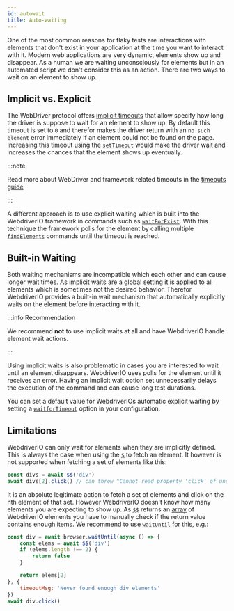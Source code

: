 ```yaml
---
id: autowait
title: Auto-waiting
---
```


One of the most common reasons for flaky tests are interactions with elements that don't exist in your application at the time you want to interact with it. Modern web applications are very dynamic, elements show up and disappear. As a human we are waiting unconsciously for elements but in an automated script we don't consider this as an action. There are two ways to wait on an element to show up.

## Implicit vs. Explicit

The WebDriver protocol offers [implicit timeouts](https://w3c.github.io/webdriver/#timeouts) that allow specify how long the driver is suppose to wait for an element to show up. By default this timeout is set to `0` and therefor makes the driver return with an `no such element` error immediately if an element could not be found on the page. Increasing this timeout using the [`setTimeout`](/docs/api/browser/setTimeout) would make the driver wait and increases the chances that the element shows up eventually.

:::note

Read more about WebDriver and framework related timeouts in the [timeouts guide](/docs/timeouts)

:::

A different approach is to use explicit waiting which is built into the WebdriverIO framework in commands such as [`waitForExist`](/docs/api/element/waitForExist). With this technique the framework polls for the element by calling multiple [`findElements`](/docs/api/webdriver#findelements) commands until the timeout is reached.

## Built-in Waiting

Both waiting mechanisms are incompatible which each other and can cause longer wait times. As implicit waits are a global setting it is applied to all elements which is sometimes not the desired behavior. Therefor WebdriverIO provides a built-in wait mechanism that automatically explicitly waits on the element before interacting with it.

:::info Recommendation

We recommend __not__ to use implicit waits at all and have WebdriverIO handle element wait actions.

:::

Using implicit waits is also problematic in cases you are interested to wait until an element disappears. WebdriverIO uses polls for the element until it receives an error. Having an implicit wait option set unnecessarily delays the execution of the command and can cause long test durations.

You can set a default value for WebdriverIOs automatic explicit waiting by setting a [`waitforTimeout`](/docs/options#waitfortimeout) option in your configuration.

## Limitations

WebdriverIO can only wait for elements when they are implicitly defined. This is always the case when using the [`$`](/docs/api/browser/$) to fetch an element. It however is not supported when fetching a set of elements like this:

```js
const divs = await $$('div')
await divs[2].click() // can throw "Cannot read property 'click' of undefined"
```

It is an absolute legitimate action to fetch a set of elements and click on the nth element of that set. However WebdriverIO doesn't know how many elements you are expecting to show up. As [`$$`](/docs/api/browser/$$) returns an [array](https://developer.mozilla.org/en-US/docs/Web/JavaScript/Reference/Global_Objects/Array) of WebdriverIO elements you have to manually check if the return value contains enough items. We recommend to use [`waitUntil`](/docs/api/browser/waitUntil) for this, e.g.:

```js
const div = await browser.waitUntil(async () => {
    const elems = await $$('div')
    if (elems.length !== 2) {
        return false
    }

    return elems[2]
}, {
    timeoutMsg: 'Never found enough div elements'
})
await div.click()
```
